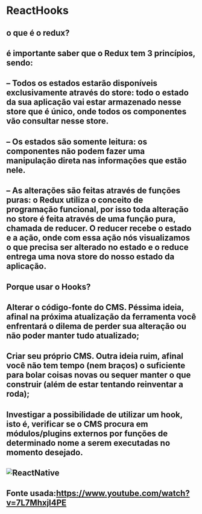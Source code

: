 # ReactHooks

## o que é o redux?
##  é importante saber que o Redux tem 3 princípios, sendo:
## – Todos os estados estarão disponíveis exclusivamente através do store: todo o estado da sua aplicação vai estar armazenado nesse store que é único, onde todos os componentes vão consultar nesse store.
## – Os estados são somente leitura: os componentes não podem fazer uma manipulação direta nas informações que estão nele.
## – As alterações são feitas através de funções puras: o Redux utiliza o conceito de programação funcional, por isso toda alteração no store é feita através de uma função pura, chamada de reducer. O reducer recebe o estado e a ação, onde com essa ação nós visualizamos o que precisa ser alterado no estado e o reduce entrega uma nova store do nosso estado da aplicação.

## Porque usar o Hooks?
## Alterar o código-fonte do CMS. Péssima ideia, afinal na próxima atualização da ferramenta você enfrentará o dilema de perder sua alteração ou não poder manter tudo atualizado;
## Criar seu próprio CMS. Outra ideia ruim, afinal você não tem tempo (nem braços) o suficiente para bolar coisas novas ou sequer manter o que construir (além de estar tentando reinventar a roda);
## Investigar a possibilidade de utilizar um hook, isto é, verificar se o CMS procura em módulos/plugins externos por funções de determinado nome a serem executadas no momento desejado.

## ![ReactNative](https://user-images.githubusercontent.com/74366113/114951604-20712380-9e2b-11eb-86dc-cfcc446a6e6d.png)

## Fonte usada:https://www.youtube.com/watch?v=7L7MhxjI4PE 

